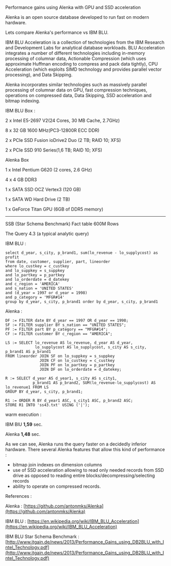 Performance gains using Alenka with GPU and SSD acceleration

Alenka is an open source database developed to run fast on modern hardware.

Lets compare Alenka's performance vs IBM BLU.

IBM BLU Acceleration is a collection of technologies from the IBM Research and Development Labs for
analytical database workloads. BLU Acceleration integrates a number of different technologies including
in-memory processing of columnar data, Actionable Compression (which uses approximate Huffman encoding to
compress and pack data tightly), CPU Acceleration (which exploits SIMD technology and provides parallel vector processing), and Data Skipping.

Alenka incorporates similar technologies such as massively parallel processing of columnar data on GPU, fast compression techniques,
operations on compressed data, Data Skipping, SSD acceleration and bitmap indexing.

IBM BLU Box :

2 x Intel E5-2697 V2(24 Cores, 30 MB Cache, 2.7GHz)

8 x 32 GB 1600 MHz(PC3-12800R ECC DDR)

2 x PCIe SSD Fusion ioDrive2 Duo (2 TB; RAID 10; XFS)

2 x PCIe SSD 910 Series(1,6 TB; RAID 10; XFS)



Alenka Box

1 x Intel Pentium G620 (2 cores, 2.6 GHz)

4 x 4 GB DDR3 

1 x SATA SSD OCZ Vertex3 (120 GB)

1 x SATA WD Hard Drive (2 TB)

1 x GeForce Titan GPU (6GB of DDR5 memory)

----------


SSB (Star Schema Benchmark)
Fact table 600M Rows

The Query 4.3 (a typical analytic query)

  IBM BLU :

    select d_year, s_city, p_brand1, sum(lo_revenue - lo_supplycost) as profit
    from date, customer, supplier, part, lineorder
    where lo_custkey = c_custkey
    and lo_suppkey = s_suppkey
    and lo_partkey = p_partkey
    and lo_orderdate = d_datekey
    and c_region = 'AMERICA'
    and s_nation = 'UNITED STATES'
    and (d_year = 1997 or d_year = 1998)
    and p_category = 'MFGR#14'
    group by d_year, s_city, p_brand1 order by d_year, s_city, p_brand1

Alenka : 

    DF := FILTER date BY d_year == 1997 OR d_year == 1998;
    SF := FILTER supplier BY s_nation == "UNITED STATES";
    PF := FILTER part BY p_category == "MFGR#14";
    CF := FILTER customer BY c_region == "AMERICA";
    
    LS := SELECT lo_revenue AS lo_revenue, d_year AS d_year, 
		         lo_supplycost AS lo_supplycost, s_city AS s_city, p_brand1 AS p_brand1
    FROM lineorder JOIN SF on lo_suppkey = s_suppkey
                   JOIN CF on lo_custkey = c_custkey
                   JOIN PF on lo_partkey = p_partkey
                   JOIN DF on lo_orderdate = d_datekey;
    					 
    R := SELECT d_year AS d_year1, s_city AS s_city1,
                p_brand1 AS p_brand2, SUM(lo_revenue-lo_supplycost) AS lo_revenue1 FROM LS
    GROUP BY d_year, s_city, p_brand1;	 
     
    R1 := ORDER R BY d_year1 ASC, s_city1 ASC, p_brand2 ASC;		 	 
    STORE R1 INTO 'ss43.txt' USING ('|');

warm execution :

IBM BlU **1,59** sec.

Alenka **1,48** sec.

As we can see, Alenka runs the query faster on a decidedly inferior hardware. There several Alenka features
that allow this kind of performance : 

- bitmap join indexes on dimension columns
- use of SSD acceleration allowing to read only needed records from SSD drive as opposed to reading entire blocks/decompressing/selecting records
- ability to operate on compressed records.

References :

Alenka : [https://github.com/antonmks/Alenka](https://github.com/antonmks/Alenka)

IBM BLU : [https://en.wikipedia.org/wiki/IBM_BLU_Acceleration](https://en.wikipedia.org/wiki/IBM_BLU_Acceleration)

IBM BLU Star Schema Benchmark : [http://www.itgain.de/news/2013/Performance_Gains_using_DB2BLU_with_Intel_Technology.pdf](http://www.itgain.de/news/2013/Performance_Gains_using_DB2BLU_with_Intel_Technology.pdf)






